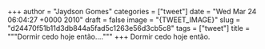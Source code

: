 
+++
author = "Jaydson Gomes"
categories = ["tweet"]
date = "Wed Mar 24 06:04:27 +0000 2010"
draft = false
image = "{TWEET_IMAGE}"
slug = "d24470f51b11d3db844a5fad5c1263e56d3cb5c8"
tags = ["tweet"]
title = """Dormir cedo hoje então...."""
+++
Dormir cedo hoje então.
